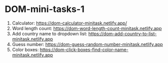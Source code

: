 # DOM-mini-tasks-1

1. Calculator:  https://dom-calculator-minitask.netlify.app/
2. Word length count:  https://dom-word-length-count-minitask.netlify.app
3. Add country name to dropdown list:  https://dom-add-country-to-list-minitask.netlify.app
4. Guess number:  https://dom-guess-random-number-minitask.netlify.app
5. Color boxes:  https://dom-click-boxes-find-color-name-minitask.netlify.app
